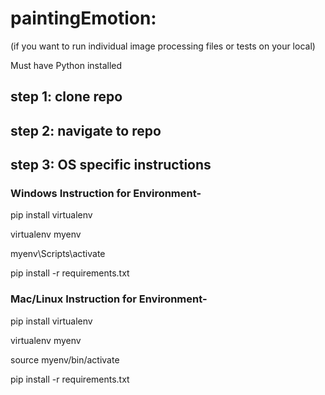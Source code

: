 # paintingEmotion:
(if you want to run individual image processing files or tests on your local)

Must have Python installed

## step 1: clone repo

## step 2: navigate to repo

## step 3: OS specific instructions

### Windows Instruction for Environment-

  pip install virtualenv

  virtualenv myenv

  myenv\Scripts\activate

  pip install -r requirements.txt

### Mac/Linux Instruction for Environment-

  pip install virtualenv

  virtualenv myenv

  source myenv/bin/activate
  
  pip install -r requirements.txt
    
